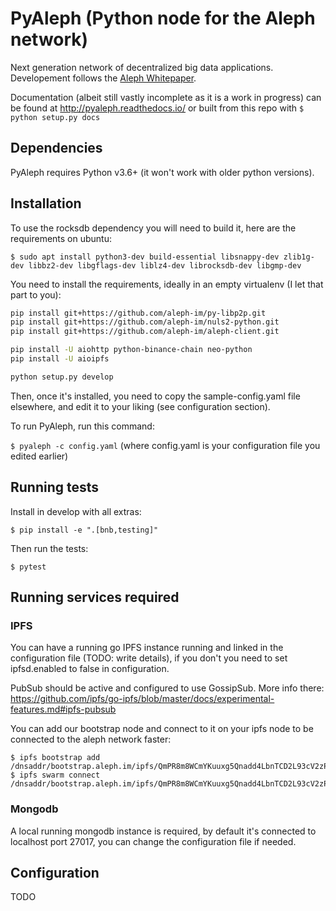 # PyAleph (Python node for the Aleph network)

Next generation network of decentralized big data applications. Developement follows the [Aleph Whitepaper](https://github.com/moshemalawach/aleph-whitepaper).

Documentation (albeit still vastly incomplete as it is a work in progress) can be found at http://pyaleph.readthedocs.io/ or built from this repo with `$ python setup.py docs`

## Dependencies

PyAleph requires Python v3.6+ (it won't work with older python versions).

## Installation

To use the rocksdb dependency you will need to build it, here are the requirements on ubuntu:

`$ sudo apt install python3-dev build-essential libsnappy-dev zlib1g-dev libbz2-dev libgflags-dev liblz4-dev librocksdb-dev libgmp-dev`

You need to install the requirements, ideally in an empty virtualenv (I let
that part to you):

```bash
pip install git+https://github.com/aleph-im/py-libp2p.git
pip install git+https://github.com/aleph-im/nuls2-python.git
pip install git+https://github.com/aleph-im/aleph-client.git

pip install -U aiohttp python-binance-chain neo-python
pip install -U aioipfs

python setup.py develop
```

Then, once it's installed, you need to copy the sample-config.yaml file elsewhere,
and edit it to your liking (see configuration section).

To run PyAleph, run this command:

`$ pyaleph -c config.yaml` (where config.yaml is your configuration file you
edited earlier)

## Running tests

Install in develop with all extras:

`$ pip install -e ".[bnb,testing]"`

Then run the tests:

`$ pytest`

## Running services required

### IPFS

You can have a running go IPFS instance running and linked in the configuration file (TODO: write details), if you don't you need to set ipfsd.enabled to false in configuration.

PubSub should be active and configured to use GossipSub.
More info there: https://github.com/ipfs/go-ipfs/blob/master/docs/experimental-features.md#ipfs-pubsub

You can add our bootstrap node and connect to it on your ipfs node to be connected to the aleph network faster:

```
$ ipfs bootstrap add /dnsaddr/bootstrap.aleph.im/ipfs/QmPR8m8WCmYKuuxg5Qnadd4LbnTCD2L93cV2zPW5XGVHTG
$ ipfs swarm connect /dnsaddr/bootstrap.aleph.im/ipfs/QmPR8m8WCmYKuuxg5Qnadd4LbnTCD2L93cV2zPW5XGVHTG
```

### Mongodb

A local running mongodb instance is required, by default it's connected to localhost port 27017, you can change
the configuration file if needed.

## Configuration

TODO
